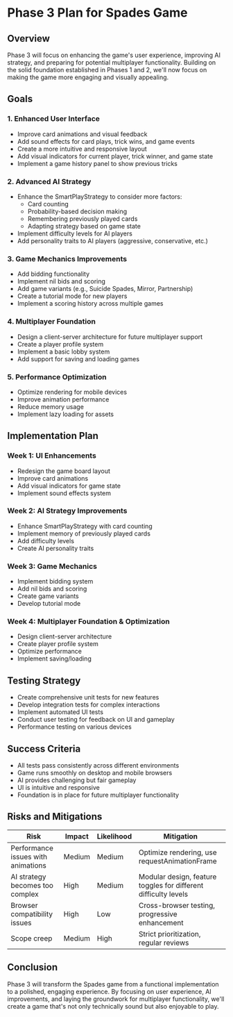 # Phase 3 Plan for Spades Game

## Overview

Phase 3 will focus on enhancing the game's user experience, improving AI strategy, and preparing for potential multiplayer functionality. Building on the solid foundation established in Phases 1 and 2, we'll now focus on making the game more engaging and visually appealing.

## Goals

### 1. Enhanced User Interface
- Improve card animations and visual feedback
- Add sound effects for card plays, trick wins, and game events
- Create a more intuitive and responsive layout
- Add visual indicators for current player, trick winner, and game state
- Implement a game history panel to show previous tricks

### 2. Advanced AI Strategy
- Enhance the SmartPlayStrategy to consider more factors:
  - Card counting
  - Probability-based decision making
  - Remembering previously played cards
  - Adapting strategy based on game state
- Implement difficulty levels for AI players
- Add personality traits to AI players (aggressive, conservative, etc.)

### 3. Game Mechanics Improvements
- Add bidding functionality
- Implement nil bids and scoring
- Add game variants (e.g., Suicide Spades, Mirror, Partnership)
- Create a tutorial mode for new players
- Implement a scoring history across multiple games

### 4. Multiplayer Foundation
- Design a client-server architecture for future multiplayer support
- Create a player profile system
- Implement a basic lobby system
- Add support for saving and loading games

### 5. Performance Optimization
- Optimize rendering for mobile devices
- Improve animation performance
- Reduce memory usage
- Implement lazy loading for assets

## Implementation Plan

### Week 1: UI Enhancements
- Redesign the game board layout
- Improve card animations
- Add visual indicators for game state
- Implement sound effects system

### Week 2: AI Strategy Improvements
- Enhance SmartPlayStrategy with card counting
- Implement memory of previously played cards
- Add difficulty levels
- Create AI personality traits

### Week 3: Game Mechanics
- Implement bidding system
- Add nil bids and scoring
- Create game variants
- Develop tutorial mode

### Week 4: Multiplayer Foundation & Optimization
- Design client-server architecture
- Create player profile system
- Optimize performance
- Implement saving/loading

## Testing Strategy

- Create comprehensive unit tests for new features
- Develop integration tests for complex interactions
- Implement automated UI tests
- Conduct user testing for feedback on UI and gameplay
- Performance testing on various devices

## Success Criteria

- All tests pass consistently across different environments
- Game runs smoothly on desktop and mobile browsers
- AI provides challenging but fair gameplay
- UI is intuitive and responsive
- Foundation is in place for future multiplayer functionality

## Risks and Mitigations

| Risk | Impact | Likelihood | Mitigation |
|------|--------|------------|------------|
| Performance issues with animations | Medium | Medium | Optimize rendering, use requestAnimationFrame |
| AI strategy becomes too complex | High | Medium | Modular design, feature toggles for different difficulty levels |
| Browser compatibility issues | High | Low | Cross-browser testing, progressive enhancement |
| Scope creep | Medium | High | Strict prioritization, regular reviews |

## Conclusion

Phase 3 will transform the Spades game from a functional implementation to a polished, engaging experience. By focusing on user experience, AI improvements, and laying the groundwork for multiplayer functionality, we'll create a game that's not only technically sound but also enjoyable to play.

